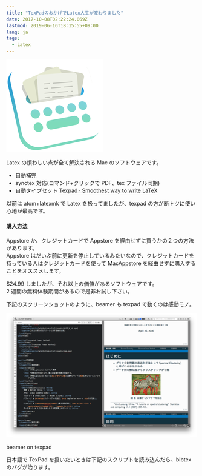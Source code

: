 ```yaml
---
title: "TexPadのおかげでLatex人生が変わりました"
date: 2017-10-08T02:22:24.069Z
lastmod: 2019-06-16T18:15:55+09:00
lang: ja
tags:
  - Latex
---
```


![image](/posts/2017-10-08_texpadのおかげでlatex人生が変わりました/images/1.png)

Latex の煩わしい点が全て解決される Mac のソフトウェアです。

- 自動補完
- synctex 対応(コマンド+クリックで PDF、tex ファイル同期)
- 自動タイプセット
  [Texpad · Smoothest way to write LaTeX](https://www.texpad.com/)

以前は atom+latexmk で Latex を扱ってましたが、texpad の方が断トツに使い心地が最高です。

#### 購入方法

Appstore か、クレジットカードで Appstore を経由せずに買うかの２つの方法があります。  
Appstore はだいぶ前に更新を停止しているみたいなので、クレジットカードを持っている人はクレジットカードを使って MacAppstore を経由せずに購入することをオススメします。

\$24.99 しましたが、それ以上の価値があるソフトウェアです。  
2 週間の無料体験期間があるので是非お試し下さい。

下記のスクリーンショットのように、beamer も texpad で動くのは感動モノ。

![image](/posts/2017-10-08_texpadのおかげでlatex人生が変わりました/images/2.png)

beamer on texpad

日本語で TexPad を扱いたいときは下記のスクリプトを読み込んだら、bibtex のバグが治ります。
